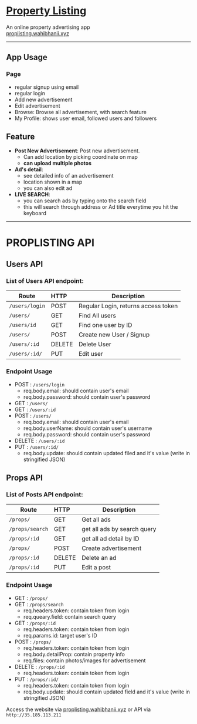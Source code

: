 
# [Property Listing](http:/proplisting.wahibhanii.xyz)

An online property advertising app  
[proplisting.wahibhanii.xyz](http:/proplisting.wahibhanii.xyz)
____________________
## App Usage 

### Page
  - regular signup using email
  - regular login 
  - Add new advertisement
  - Edit advertisement
  - Browse: Browse all advertisement, with search feature
  - My Profile: shows user email, followed users and followers
## Feature
  - __Post New Advertisement__: Post new advertisement.
    - Can add location by picking coordinate on map
    - __can upload multiple photos__
  - __Ad's detail__: 
    - see detailed info of an advertisement
    - location shown in a map
    - you can also edit ad
  - __LIVE SEARCH__: 
    - you can search ads by typing onto the search field
    - this will search through address or Ad title everytime you hit the keyboard

-------
# PROPLISTING API
## Users API
### List of Users API endpoint:
| Route                       | HTTP   | Description                         | 
| -------------------------   |:------ | ----------------------------------- |
| `/users/login`              | POST   | Regular Login, returns access token |
| `/users/`                   | GET    | Find All users                      |
| `/users/id`                 | GET    | Find one user by ID                 |
| `/users/`                   | POST   | Create new User / Signup            |
| `/users/:id`                | DELETE | Delete User                         |
| `/users/:id/`               | PUT    | Edit user                           |

### Endpoint Usage
- POST : `/users/login`
  - req.body.email: should contain user's email
  - req.body.password: should contain user's password
- GET : `/users/`
- GET : `/users/:id` 
- POST : `/users/`
  - req.body.email: should contain user's email
  - req.body.userName: should contain user's username
  - req.body.password: should contain user's password
- DELETE : `/users/:id`  
- PUT : `/users/:id/`
  - req.body.update: should contain updated filed and it's value (write in stringified JSON)

## Props API
### List of Posts API endpoint:
| Route              | HTTP   | Description                  | 
| ------------------ |:------ | ---------------------------  |
| `/props/`          | GET    | Get all ads                  |
| `/props/search`    | GET    | get all ads by search query  |
| `/props/:id`       | GET    | get all ad detail by ID      |
| `/props/`          | POST   | Create advertisement         |
| `/props/:id`       | DELETE | Delete an ad                 |
| `/props/:id`       | PUT    | Edit a post                  |

### Endpoint Usage
- GET : `/props/`
- GET : `/props/search`
  - req.headers.token: contain token from login
  - req.queary.field: contain search query
- GET : `/props/:id`
  - req.headers.token: contain token from login
  - req.params.id: target user's ID
- POST : `/props/` 
  - req.headers.token: contain token from login
  - req.body.detailProp: contain property info
  - req.files: contain photos/images for advertisement
- DELETE : `/props/:id`  
  - req.headers.token: contain token from login
- PUT : `/props/:id/`
  - req.headers.token: contain token from login
  - req.body.update: should contain updated field and it's value (write in stringified JSON)


Access the website via [proplisting.wahibhanii.xyz](http:/proplisting.wahibhanii.xyz) or API via `http://35.185.113.211`
